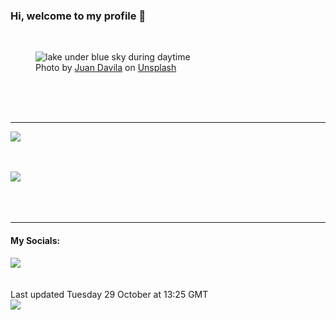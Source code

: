 <h3>Hi, welcome to my profile 👋</h3>

<br />
<figure>
  <img
    src="https://images.unsplash.com/photo-1477322524744-0eece9e79640?crop=entropy&cs=tinysrgb&fit=max&fm=jpg&ixid=M3wyNzQ3MDB8MHwxfHJhbmRvbXx8fHx8fHx8fDE3MzAyMDUwOTR8&ixlib=rb-4.0.3&q=80&w=1080&auto=format"
    alt="lake under blue sky during daytime" 
  />
  <figcaption>Photo by <a
    href="https://unsplash.com/@juanster?utm_source=Profile%20readme&utm_medium=referral">Juan Davila</a> on <a
    href="https://unsplash.com/?utm_source=Profile%20readme&utm_medium=referral">Unsplash</a></figcaption>
</figure>




  <br /><br /><br />

<hr />
<img
  src="https://github-readme-stats.vercel.app/api?username=shanelucy&show_icons=true&theme=calm"
/>
<br /><br /><br />

<img 
  src="https://github-readme-stats.vercel.app/api/top-langs/?username=shanelucy&theme=calm"
/>
<br /><br /><br /><br />
<hr />
<h4>My Socials:</h4>
<a href="https://uk.linkedin.com/in/shane-lucy-4735b616a">
  <img
    src="https://img.shields.io/badge/linkedin%20-%230077B5.svg?&style=for-the-badge&logo=linkedin&logoColor=white"
  />
</a>
<br /><br /><br />
Last updated Tuesday 29 October at 13:25 GMT
<br />
<img
  src="https://github.com/ShaneLucy/ShaneLucy/workflows/README%20build/badge.svg"
/>
